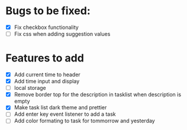 # Bugs to be fixed:
- [x] Fix checkbox functionality
- [ ] Fix css when adding suggestion values

# Features to add
- [x] Add current time to header
- [x] Add time input and display
- [ ] local storage
- [x] Remove border top for the description in tasklist when description is empty
- [x] Make task list dark theme and prettier
- [ ] Add enter key event listener to add a task
- [ ] Add color formating to task for tommorrow and yesterday

